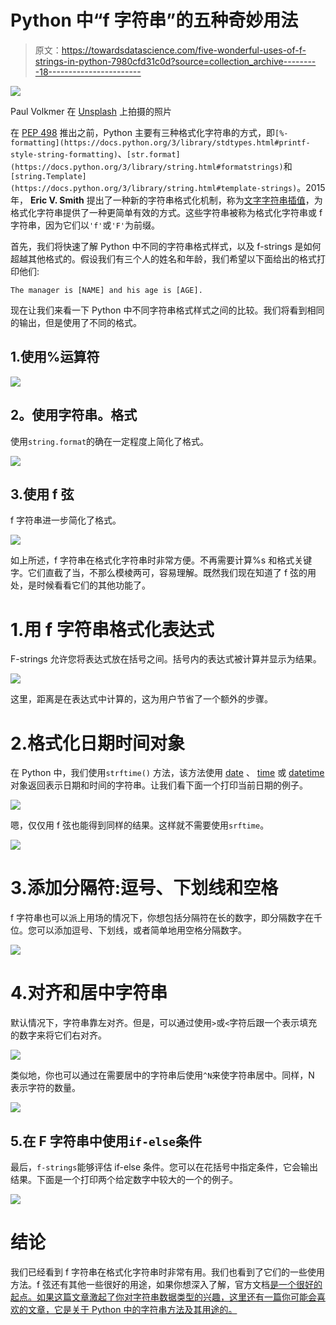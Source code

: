 # Python 中“f 字符串”的五种奇妙用法

> 原文：<https://towardsdatascience.com/five-wonderful-uses-of-f-strings-in-python-7980cfd31c0d?source=collection_archive---------18----------------------->

![](img/9f011436f10563ac02ee7de33546886f.png)

Paul Volkmer 在 [Unsplash](https://unsplash.com?utm_source=medium&utm_medium=referral) 上拍摄的照片

在 [PEP 498](https://www.python.org/dev/peps/pep-0498/) 推出之前，Python 主要有三种格式化字符串的方式，即`[%-formatting](https://docs.python.org/3/library/stdtypes.html#printf-style-string-formatting)`、`[str.format](https://docs.python.org/3/library/string.html#formatstrings)`和`[string.Template](https://docs.python.org/3/library/string.html#template-strings)`。2015 年， **Eric V. Smith** 提出了一种新的字符串格式化机制，称为[文字字符串插值](https://www.python.org/dev/peps/pep-0498/)，为格式化字符串提供了一种更简单有效的方式。这些字符串被称为格式化字符串或 f 字符串，因为它们以`'f'`或`'F'`为前缀。

首先，我们将快速了解 Python 中不同的字符串格式样式，以及 f-strings 是如何超越其他格式的。假设我们有三个人的姓名和年龄，我们希望以下面给出的格式打印他们:

```
The manager is [NAME] and his age is [AGE].
```

现在让我们来看一下 Python 中不同字符串格式样式之间的比较。我们将看到相同的输出，但是使用了不同的格式。

## 1.使用%运算符

![](img/bd3beb4e760702d882a8b52ff2821227.png)

## **2。使用字符串。格式**

使用`string.format`的确在一定程度上简化了格式。

![](img/a2b95b241bf948a837bf890c00aab5d2.png)

## 3.使用 f 弦

f 字符串进一步简化了格式。

![](img/63e79d57b51e1ab54f04b302b2d89351.png)

如上所述，f 字符串在格式化字符串时非常方便。不再需要计算%s 和格式关键字。它们直截了当，不那么模棱两可，容易理解。既然我们现在知道了 f 弦的用处，是时候看看它们的其他功能了。

# 1.用 f 字符串格式化表达式

F-strings 允许您将表达式放在括号之间。括号内的表达式被计算并显示为结果。

![](img/e03fe6e615bcc944f5ba8c694391c0bf.png)

这里，距离是在表达式中计算的，这为用户节省了一个额外的步骤。

# 2.格式化日期时间对象

在 Python 中，我们使用`strftime()` 方法，该方法使用 [date](https://www.programiz.com/python-programming/datetime#date) 、 [time](https://www.programiz.com/python-programming/datetime#time) 或 [datetime](https://www.programiz.com/python-programming/datetime#datetime) 对象返回表示日期和时间的字符串。让我们看下面一个打印当前日期的例子。

![](img/c49df9aa6de5af68568e84d64bdaf008.png)

嗯，仅仅用 f 弦也能得到同样的结果。这样就不需要使用`srftime`。

![](img/60e7ce102c2f87e332ce84fba579457a.png)

# 3.添加分隔符:逗号、下划线和空格

f 字符串也可以派上用场的情况下，你想包括分隔符在长的数字，即分隔数字在千位。您可以添加逗号、下划线，或者简单地用空格分隔数字。

![](img/c0246379fde3eef3270bebbf5229f47b.png)

# 4.对齐和居中字符串

默认情况下，字符串靠左对齐。但是，可以通过使用`>`或`<`字符后跟一个表示填充的数字来将它们右对齐。

![](img/bb13c2649f68513cd97b82cd7c33f4f6.png)

类似地，你也可以通过在需要居中的字符串后使用`^N`来使字符串居中。同样，N 表示字符的数量。

![](img/8a22bbd808f0dbb39f4071ec38d0ca2c.png)

## 5.在 F 字符串中使用`if-else`条件

最后，`f-strings`能够评估 if-else 条件。您可以在花括号中指定条件，它会输出结果。下面是一个打印两个给定数字中较大的一个的例子。

![](img/4c8e677594501d4139255f431300f4dc.png)

# 结论

我们已经看到 f 字符串在格式化字符串时非常有用。我们也看到了它们的一些使用方法。f 弦还有其他一些很好的用途，如果你想深入了解，官方文档[是一个很好的起点。如果这篇文章激起了你对字符串数据类型的兴趣，这里还有一篇你可能会喜欢的文章，它是关于 Python 中的字符串方法及其用途的。](https://www.python.org/dev/peps/pep-0498/https://www.python.org/dev/peps/pep-0498/https://www.python.org/dev/peps/pep-0498/)

</useful-string-methods-in-python-5047ea4d3f90> 